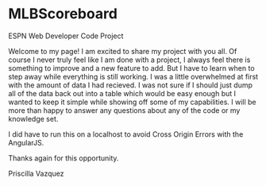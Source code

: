 # MLBScoreboard
ESPN Web Developer Code Project

Welcome to my page! I am excited to share my project with you all. Of course I never truly feel like I am done with a project, I always feel there is something to improve and a new feature to add. But I have to learn when to step away while everything is still working. I was a little overwhelmed at first with the amount of data I had recieved. I was not sure if I should just dump all  of the data back out into a table which would be easy enough but I wanted to keep it simple while showing off some of my capabilities. I will be more than happy to answer any questions about any of the code or my knowledge set.

I did have to run this on a localhost to avoid Cross Origin Errors with the AngularJS. 

Thanks again for this opportunity.

Priscilla Vazquez
